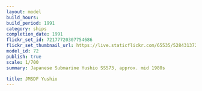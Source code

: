 ```yaml
---
layout: model
build_hours: 
build_period: 1991
category: ships
completion_date: 1991
flickr_set_id: 72177720307754686
flickr_set_thumbnail_url: https://live.staticflickr.com/65535/52843137262_2caf83be5f_m.jpg
model_id: 72
publish: true
scale: 1/700
summary: Japanese Submarine Yushio SS573, approx. mid 1980s  

title: JMSDF Yushio
---
```



